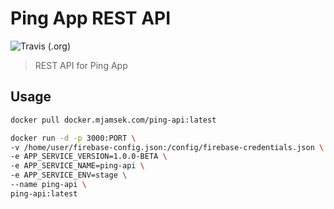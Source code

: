 # Ping App REST API
![Travis (.org)](https://img.shields.io/travis/ping-pong-app/rest-api)
> REST API for Ping App

## Usage

```bash
docker pull docker.mjamsek.com/ping-api:latest

docker run -d -p 3000:PORT \
-v /home/user/firebase-config.json:/config/firebase-credentials.json \
-e APP_SERVICE_VERSION=1.0.0-BETA \
-e APP_SERVICE_NAME=ping-api \
-e APP_SERVICE_ENV=stage \
--name ping-api \
ping-api:latest
```
